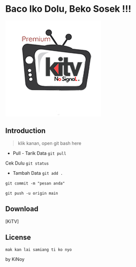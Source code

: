 # Baco Iko Dolu, Beko Sosek !!!

![KiTV](KiTV_icon.png?raw=true)



## Introduction 

> klik kanan, open git bash here

* Pull - Tarik Data `git pull`


Cek Dulu `git status`


* Tambah Data `git add .`

`git commit -m "pesan anda"`

`git push -u origin main`




## Download
[KiTV][<img src="https://i.postimg.cc/y6S6nS11/Ki-TV-down.png"
     alt=""
     height="80">](https://s.id/KiTV_)









## License

```
mak kan lai samiang ti ko nyo
```


by KiNoy
